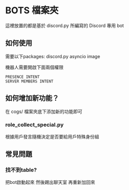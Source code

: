 # BOTS 檔案夾

這裡放置的都是基於 discord.py 所編寫的 Discord 專用 bot

## 如何使用

需要以下packages:
discord.py
asyncio
image

機器人需要開啟下面兩個權限

```
PRESENCE INTENT
SERVER MEMBERS INTENT
```

## 如何增加新功能？

在 cogs/ 檔案夾底下添加新的功能即可

### role_collect_special.py

根據用戶發言隨機決定是否要給用戶特殊身份組

## 常見問題

### 找不到table?

把bot啟動起來 然後踢出聊天室 再重新加回來

